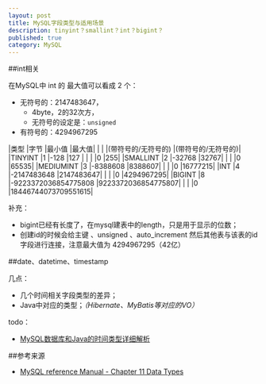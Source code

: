 ```yaml
---
layout: post
title: MySQL字段类型与适用场景
description: tinyint？smallint？int？bigint？
published: true
category: MySQL
---
```



##int相关


在MySQL中 int 的 最大值可以看成 2 个：

* 无符号的：2147483647，
	* 4byte，2的32次方，
	* 无符号的设定是：`unsigned`
* 有符号的：4294967295




|类型 |字节 |最小值 |最大值|
| 	  |     |(带符号的/无符号的) |(带符号的/无符号的)|
|TINYINT |1 |-128 |127 |
| 	  | 	  |0 |255|
|SMALLINT |2 |-32768 |32767|
| 	  | 	  |0 |65535|
|MEDIUMINT |3 |-8388608 |8388607|
| 	  | 	  |0 |16777215|
|INT |4 |-2147483648 |2147483647|
|	   | 	  |0 |4294967295|
|BIGINT |8 |-9223372036854775808 |9223372036854775807|
| 	  |	   |0 |18446744073709551615|


补充：

* bigint已经有长度了，在mysql建表中的length，只是用于显示的位数；
* 创建id的时候会给主键 、unsigned 、auto_increment  然后其他表与该表的id字段进行连接，注意最大值为 4294967295（42亿）


##date、datetime、timestamp

几点：

* 几个时间相关字段类型的差异；
* Java中对应的类型；*（Hibernate、MyBatis等对应的VO）*

todo：

* [MySQL数据库和Java的时间类型详细解析][MySQL数据库和Java的时间类型详细解析]






























##参考来源

* [MySQL reference Manual - Chapter 11 Data Types][MySQL reference Manual - Chapter 11 Data Types]





[NingG]:    												http://ningg.github.com  "NingG"
[MySQL reference Manual - Chapter 11 Data Types]:			http://dev.mysql.com/doc/refman/5.6/en/data-types.html
[MySQL数据库和Java的时间类型详细解析]:						http://database.51cto.com/art/201005/202730.htm









